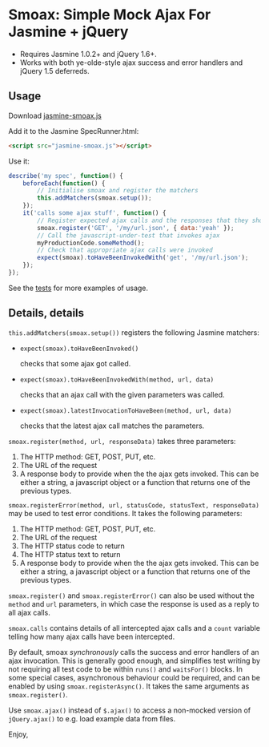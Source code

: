 # Smoax: Simple Mock Ajax For Jasmine + jQuery

*  Requires Jasmine 1.0.2+ and jQuery 1.6+.
*  Works with both ye-olde-style ajax success and error handlers and jQuery 1.5 deferreds.

## Usage

Download [jasmine-smoax.js](https://raw.github.com/mtkopone/smoax/master/jasmine-smoax.js)

Add it to the Jasmine SpecRunner.html:

```html
<script src="jasmine-smoax.js"></script>
```

Use it:

```javascript
describe('my spec', function() {
    beforeEach(function() {
        // Initialise smoax and register the matchers
        this.addMatchers(smoax.setup());
    });
    it('calls some ajax stuff', function() {
        // Register expected ajax calls and the responses that they should return
        smoax.register('GET', '/my/url.json', { data:'yeah' });
        // Call the javascript-under-test that invokes ajax
        myProductionCode.someMethod();
        // Check that appropriate ajax calls were invoked
        expect(smoax).toHaveBeenInvokedWith('get', '/my/url.json');
    });
});
```

See the [tests](https://github.com/mtkopone/smoax/blob/master/spec/smoax-spec.js) for more examples of usage.

## Details, details

`this.addMatchers(smoax.setup())` registers the following Jasmine matchers:

*  `expect(smoax).toHaveBeenInvoked()`
    
    checks that some ajax got called.

*  `expect(smoax).toHaveBeenInvokedWith(method, url, data)`

    checks that an ajax call with the given parameters was called.

*  `expect(smoax).latestInvocationToHaveBeen(method, url, data)`

    checks that the latest ajax call matches the parameters.

`smoax.register(method, url, responseData)` takes three parameters:

1.  The HTTP method: GET, POST, PUT, etc.
2.  The URL of the request
3.  A response body to provide when the the ajax gets invoked. This can be either a string, a javascript object or a function that returns one of the previous types.

`smoax.registerError(method, url, statusCode, statusText, responseData)` may be used to test error conditions. It takes the following parameters:

1.  The HTTP method: GET, POST, PUT, etc.
2.  The URL of the request
3.  The HTTP status code to return  
4.  The HTTP status text to return
5.  A response body to provide when the the ajax gets invoked. This can be either a string, a javascript object or a function that returns one of the previous types.

`smoax.register()` and `smoax.registerError()` can also be used without the `method` and `url` parameters, in which case the response is used as a reply to all ajax calls.

`smoax.calls` contains details of all intercepted ajax calls and a `count` variable telling how many ajax calls have been intercepted.

By default, smoax *synchronously* calls the success and error handlers of an ajax invocation. This is generally good enough, and simplifies test writing by not requiring all test code to be within `runs()` and `waitsFor()` blocks. In some special cases, asynchronous behaviour could be required, and can be enabled by using `smoax.registerAsync()`. It takes the same arguments as `smoax.register()`.

Use `smoax.ajax()` instead of `$.ajax()` to access a non-mocked version of `jQuery.ajax()` to e.g. load example data from files.



Enjoy,

